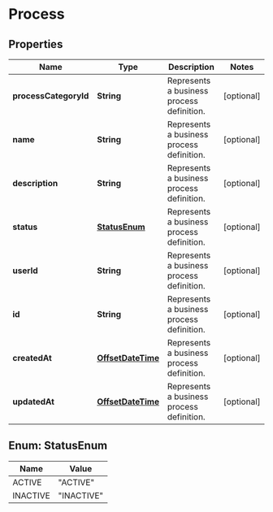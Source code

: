 
# Process

## Properties
Name | Type | Description | Notes
------------ | ------------- | ------------- | -------------
**processCategoryId** | **String** | Represents a business process definition. |  [optional]
**name** | **String** | Represents a business process definition. |  [optional]
**description** | **String** | Represents a business process definition. |  [optional]
**status** | [**StatusEnum**](#StatusEnum) | Represents a business process definition. |  [optional]
**userId** | **String** | Represents a business process definition. |  [optional]
**id** | **String** | Represents a business process definition. |  [optional]
**createdAt** | [**OffsetDateTime**](OffsetDateTime.md) | Represents a business process definition. |  [optional]
**updatedAt** | [**OffsetDateTime**](OffsetDateTime.md) | Represents a business process definition. |  [optional]


<a name="StatusEnum"></a>
## Enum: StatusEnum
Name | Value
---- | -----
ACTIVE | &quot;ACTIVE&quot;
INACTIVE | &quot;INACTIVE&quot;



